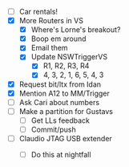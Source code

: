 - [ ] Car rentals!
- [x] More Routers in VS
  - [x] Where's Lorne's breakout?
  - [x] Boop em around
  - [x] Email them
  - [x] Update NSWTriggerVS
    - [x] R1, R2, R3, R4
    - [x] 4, 3, 2, 1, 6, 5, 4, 3
- [x] Request bit/ltx from Idan
- [x] Mention A12 to MM/Trigger
- [ ] Ask Cari about numbers
- [ ] Make a partition for Gustavs
  - [ ] Get LLs feedback
  - [ ] Commit/push
- [ ] Claudio JTAG USB extender
  - [ ] Do this at nightfall
  
